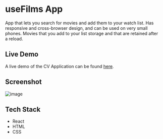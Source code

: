 # useFilms App

App that lets you search for movies and add them to your watch list. Has responsive and cross-browser design, and can be used on very small phones. Movies that you add to your list storage and that are retained after a reload.

## Live Demo

A live demo of the CV Application can be found [here](https://use-films.vercel.app/).

## Screenshot

![image](https://github.com/Ventorix/useFilms/assets/40743606/c7abbb42-c735-4a22-8305-4c047f206686)

## Tech Stack

- React
- HTML
- CSS
